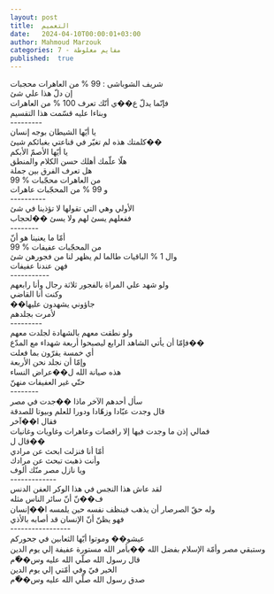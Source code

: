 ```yaml
---
layout: post
title:  التعميم
date:   2024-04-10T00:00:01+03:00
author: Mahmoud Marzouk
categories: 7 - مفايم مغلوطة
published:  true
---
```

شريف الشوباشى : 99 % من العاهرات محجبات\
إن دلّ هذا علي شئ\
فإنّما يدلّ ع��ي أنّك تعرف 100 % من العاهرات\
وبناءا عليه قسّمت هذا التقسيم\
\-\-\-\-\-\-\-\--\
يا أيّها الشيطان بوجه إنسان\
كلمتك هذه لم تغيّر في قناعتي بغبائكم شيئ��\
يا أيّها الأصمّ الأبكم\
هلّا علّمك أهلك حسن الكلام والمنطق\
هل تعرف الفرق بين جملة\
99 % من العاهرات محجّبات\
و 99 % من المحجّبات عاهرات\
\-\-\-\-\-\-\-\-\--\
الأولي وهي التي تقولها لا تؤذينا في شئ\
ففعلهم يسئ لهم ولا يسئ ��لحجاب\
\-\-\-\-\-\-\--\
أمّا ما يعنينا هو أنّ\
99 % من المحجّبات عفيفات\
وال 1 % الباقيات طالما لم يظهر لنا من فجورهن شئ\
فهن عندنا عفيفات\
\-\-\-\-\-\-\-\-\-\--\
ولو شهد علي المراة بالفجور ثلاثة رجال وأنا رابعهم\
وكنت أنا القاضي\
��جاؤوني يشهدون عليها\
لأمرت بجلدهم\
\-\-\-\-\-\-\-\--\
ولو نطقت معهم بالشهادة لجلدت معهم\
فإمّا أن يأتي الشاهد الرابع ليصبحوا أربعة شهداء مع المدّع��\
أي خمسة يقرّون بما فعلت\
وإمّا أن نجلد نحن الأربعة\
هذه صيانة الله ل��عراض النساء\
حتّي غير العفيفات منهنّ\
\-\-\-\-\-\-\--\
سأل أحدهم الآخر ماذا ��جدت في مصر\
قال وجدت عبّادا وزهّادا ودورا للعلم وبيوتا للصدقة\
فقال ا��آخر\
فمالي إذن ما وجدت فيها إلا راقصات وعاهرات وغاويات وغانيات\
قال ل��\
أمّا أنا فنزلت ابحث عن مرادي\
وأنت ذهبت تبحث عن مرادك\
ويا نازل مصر منّك ألوف\
\-\-\-\-\-\-\-\-\-\-\-\--\
لقد عاش هذا النجس في هذا الوكر العفن الدنس\
ف��نّ أنّ سائر الناس مثله\
وله حقّ الصرصار أن يذهب فينظف نفسه حين يلمسه ا��إنسان\
فهو يظنّ أنّ الإنسان قد أصابه بالأذي\
\-\-\-\-\-\-\-\-\-\-\-\-\-\-\-\--\
عيشو�� وموتوا أيّها الثعابين في جحوركم\
وستبقي مصر وأمّة الإسلام بفضل الله ��بأمر الله مستورة عفيفة إلي يوم
الدين\
قال رسول الله صلّي الله عليه وس��ّم\
الخير فيّ وفي أمّتي إلي يوم الدين\
صدق رسول الله صلّي الله عليه وس��ّم
